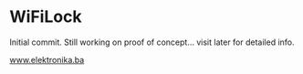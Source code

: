 # WiFiLock
Initial commit. Still working on proof of concept... visit later for detailed info.

www.elektronika.ba
